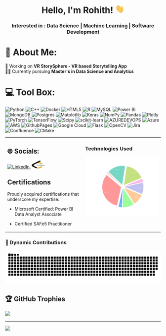 <div align="center">
    <h1>Hello, I'm Rohith! <img src="https://raw.githubusercontent.com/RohithGSVV/RohithGSVV/main/add-ons/Hi.gif" width="30px"></h1>
</div>

<h3 align="center">Interested in : Data Science | Machine Learning | Software Development </h3>



# 💫 About Me:
🔭 Working on **VR StorySphere - VR based Storytelling App**<br>🧑‍🎓 Currently pursuing **Master's in Data Science and Analytics**


# 💻 Tool Box:
![Python](https://img.shields.io/badge/python-3670A0?style=for-the-badge&logo=python&logoColor=ffdd54)
![C++](https://img.shields.io/badge/c++-%2300599C.svg?style=for-the-badge&logo=c%2B%2B&logoColor=white)  ![Docker](https://img.shields.io/badge/docker-%230db7ed.svg?style=for-the-badge&logo=docker&logoColor=white)
![HTML5](https://img.shields.io/badge/html5-%23E34F26.svg?style=for-the-badge&logo=html5&logoColor=white)
![R](https://img.shields.io/badge/r-%23276DC3.svg?style=for-the-badge&logo=r&logoColor=white)
![MySQL](https://img.shields.io/badge/mysql-%2300000f.svg?style=for-the-badge&logo=mysql&logoColor=white)
![Power Bi](https://img.shields.io/badge/power_bi-F2C811?style=for-the-badge&logo=powerbi&logoColor=black) ![MongoDB](https://img.shields.io/badge/MongoDB-%234ea94b.svg?style=for-the-badge&logo=mongodb&logoColor=white) ![Postgres](https://img.shields.io/badge/postgres-%23316192.svg?style=for-the-badge&logo=postgresql&logoColor=white) ![Matplotlib](https://img.shields.io/badge/Matplotlib-%23ffffff.svg?style=for-the-badge&logo=Matplotlib&logoColor=black) ![Keras](https://img.shields.io/badge/Keras-%23D00000.svg?style=for-the-badge&logo=Keras&logoColor=white) ![NumPy](https://img.shields.io/badge/numpy-%23013243.svg?style=for-the-badge&logo=numpy&logoColor=white) ![Pandas](https://img.shields.io/badge/pandas-%23150458.svg?style=for-the-badge&logo=pandas&logoColor=white) ![Plotly](https://img.shields.io/badge/Plotly-%233F4F75.svg?style=for-the-badge&logo=plotly&logoColor=white) ![PyTorch](https://img.shields.io/badge/PyTorch-%23EE4C2C.svg?style=for-the-badge&logo=PyTorch&logoColor=white) ![TensorFlow](https://img.shields.io/badge/TensorFlow-%23FF6F00.svg?style=for-the-badge&logo=TensorFlow&logoColor=white) ![Scipy](https://img.shields.io/badge/SciPy-%230C55A5.svg?style=for-the-badge&logo=scipy&logoColor=%white) ![scikit-learn](https://img.shields.io/badge/scikit--learn-%23F7931E.svg?style=for-the-badge&logo=scikit-learn&logoColor=white) ![AZUREDEVOPS](https://img.shields.io/badge/azuredevops-0078D7.svg?style=for-the-badge&logo=azuredevops&logoColor=white&color=%230078D7) ![Azure](https://img.shields.io/badge/azure-%230072C6.svg?style=for-the-badge&logo=microsoftazure&logoColor=white) ![AWS](https://img.shields.io/badge/AWS-%23FF9900.svg?style=for-the-badge&logo=amazon-aws&logoColor=white) ![GithubPages](https://img.shields.io/badge/github%20pages-121013?style=for-the-badge&logo=github&logoColor=white) ![Google Cloud](https://img.shields.io/badge/GoogleCloud-%234285F4.svg?style=for-the-badge&logo=google-cloud&logoColor=white) ![Flask](https://img.shields.io/badge/flask-%23000.svg?style=for-the-badge&logo=flask&logoColor=white) ![OpenCV](https://img.shields.io/badge/opencv-%23white.svg?style=for-the-badge&logo=opencv&logoColor=white) ![Jira](https://img.shields.io/badge/jira-%230A0FFF.svg?style=for-the-badge&logo=jira&logoColor=white) ![Confluence](https://img.shields.io/badge/confluence-%23172BF4.svg?style=for-the-badge&logo=confluence&logoColor=white) ![CMake](https://img.shields.io/badge/CMake-%23008FBA.svg?style=for-the-badge&logo=cmake&logoColor=white)


<table>
  <tr>
    <td valign="top" width="50%">

## 🌐 Socials:
<a href="https://www.linkedin.com/in/rohith-ganni/">
  <img src="https://img.shields.io/badge/LinkedIn-%230077B5.svg?logo=linkedin&logoColor=white" alt="LinkedIn">
</a>
<a href="https://leetcode.com/rohithganni/">
  <img src="https://github.com/RohithGSVV/RohithGSVV/blob/main/add-ons/leetcode.svg?raw=true" width="50" height="25" alt="LeetCode">
</a>

## Certifications

Proudly acquired certifications that underscore my expertise:

- Microsoft Certified: Power BI Data Analyst Associate
- Certified SAFe5 Practitioner

    </td>
    <td valign="top" width="50%">

### Technologies Used

![Technologies Used](./add-ons/pie_chart.png)

</td>
</tr>
</table>


### 🎨 Dynamic Contributions
<picture>
  <source media="(prefers-color-scheme: dark)" srcset="https://raw.githubusercontent.com/RohithGSVV/RohithGSVV/output/github-contribution-grid-snake-dark.svg">
  <source media="(prefers-color-scheme: light)" srcset="https://raw.githubusercontent.com/RohithGSVV/RohithGSVV/output/github-contribution-grid-snake.svg">
  <img alt="github contribution grid snake animation" src="https://raw.githubusercontent.com/RohithGSVV/RohithGSVV/output/github-contribution-grid-snake.svg">
</picture>


## 🏆 GitHub Trophies
![](https://github-profile-trophy.vercel.app/?username=RohithGSVV&theme=radical&no-frame=false&no-bg=true&margin-w=4)

---
[![](https://visitcount.itsvg.in/api?id=RohithGSVV&icon=0&color=0)](https://visitcount.itsvg.in)
